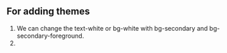 ## For adding themes
1. We can change the text-white or bg-white with bg-secondary and bg-secondary-foreground.
2. 